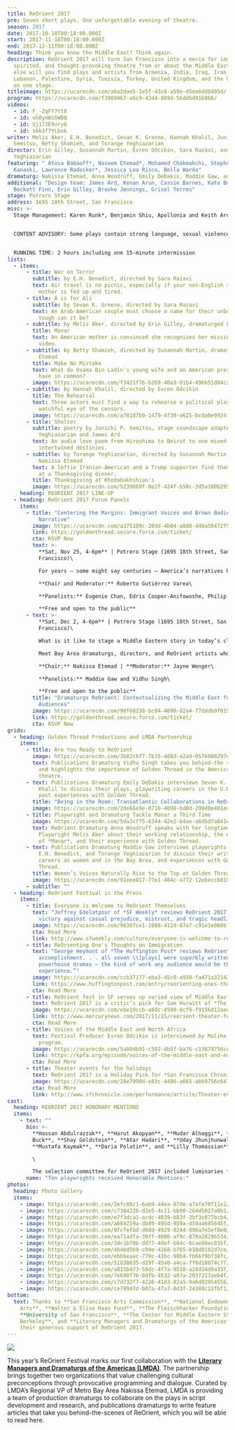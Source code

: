 ```yaml
---
title: ReOrient 2017
pre: Seven short plays. One unforgettable evening of theatre.
season: 2017
date: 2017-10-18T00:18:00.000Z
start: 2017-11-18T00:18:00.000Z
end: 2017-12-11T00:18:00.000Z
heading: Think you know the Middle East? Think again.
description: ReOrient 2017 will turn San Francisco into a mecca for innovative,
  spirited, and thought-provoking theatre from or about the Middle East. Nowhere
  else will you find plays and artists from Armenia, India, Iraq, Iran, Japan,
  Lebanon, Palestine, Syria, Tunisia, Turkey, United Kingdom, and the U.S. all
  on one stage.
titleimage: https://ucarecdn.com/aba2dae5-1e5f-43c6-a59e-d5ea6dd8405d/
program: https://ucarecdn.com/f3909467-a6c9-42d4-889d-56ddbd91b8b6/
videos:
  - id: F_-ZqFY7Yt8
  - id: vhOynWsSWBQ
  - id: Uj172E9vry0
  - id: s6k3f7YLbok
writer: Melis Aker, E.H. Benedict, Sevan K. Greene, Hannah Khalil, Junichi P.
  Semitsu, Betty Shamieh, and Torange Yeghiazarian
director: Erin Gilley, Susannah Martin, Evren Odcikin, Sara Razavi, and Torange
  Yeghiazarian
featuring: " Atosa Babaoff*, Naseem Etemad*, Mohamed Chakmakchi, Stephen
  Kanaski, Lawrence Radecker*, Jessica Lea Risco, Bella Warda"
dramaturg: Nakissa Etemad, Anna Woodruff, Emily DeDakis, Maddie Gaw, and Vidhu Singh
additional: "Design team: James Ard, Kenan Arun, Cassie Barnes, Kate Boyd,
  Beckett Finn, Erin Gilley, Brooke Jennings, Grisel Torres"
stage: Potrero Stage
address: 1695 18th Street, San Francisco
misc: >-
  Stage Management: Karen Runk*, Benjamin Shiu, Apollonia and Keith Arcuragi


  CONTENT ADVISORY: Some plays contain strong language, sexual violence, and disturbing imagery.


  RUNNING TIME: 2 hours including one 15-minute intermission
lists:
  - items:
      - title: War on Terror
        subtitle: by E.H. Benedict, directed by Sara Razavi
        text: Air travel is no picnic, especially if your non-English speaking Arab
          mother is fed up and tired.
      - title: A is for Ali
        subtitle: by Sevan K. Greene, directed by Sara Razavi
        text: An Arab-American couple must choose a name for their unborn child. How
          tough can it be?
      - subtitle: by Melis Aker, directed by Erin Gilley, dramaturged by Anna Woodruff
        title: Manar
        text: An American mother is convinced she recognizes her missing son in an ISIS
          video.
      - subtitle: by Betty Shamieh, directed by Susannah Martin, dramaturged by Nakissa
          Etemad
        title: Make No Mistake
        text: What do Osama Bin Ladin’s young wife and an American president’s mistress
          have in common?
        image: https://ucarecdn.com/f3421f76-b269-40a3-91b4-496b51d04c29/
      - subtitle: by Hannah Khalil, directed by Evren Odcikin
        title: The Rehearsal
        text: Three actors must find a way to rehearse a political play under the
          watchful eye of the censors.
        image: https://ucarecdn.com/a78187b9-1479-4f38-a625-bcda0e992417/
      - title: Shelter
        subtitle: poetry by Junichi P. Semitsu, stage soundscape adapted by Torange
          Yeghiazarian and James Ard
        text: An audio love poem from Hiroshima to Beirut to one mixed-race couple’s
          intertwined destinies.
      - subtitle: by Torange Yeghiazarian, directed by Susannah Martin, dramaturged by
          Nakissa Etemad
        text: A leftie Iranian-American and a Trump supporter find themselves together
          at a Thanksgiving dinner.
        title: Thanksgiving at Khodabakhshian's
        image: https://ucarecdn.com/52396b9f-0e2f-424f-b58c-3d5a100b2953/
    heading: REORIENT 2017 LINE-UP
  - heading: ReOrient 2017 Forum Panels
    items:
      - title: "Centering the Margins: Immigrant Voices and Brown Bodies Claiming the
          Narrative"
        image: https://ucarecdn.com/a375189c-28dd-4b04-a8d8-d48a50472f94/
        link: https://goldenthread.secure.force.com/ticket/
        cta: RSVP Now
        text: >-
          **Sat, Nov 25, 4-6pm** | Potrero Stage (1695 18th Street, San
          Francisco)\

          For years — some might say centuries — America’s narratives have focused on the experience of white bodies as told through the eyes of the colonizer, framing the place of brown bodies in the process. What happens when we reorient our perspective? How do we shift the reference point away from a white narrative? How do we negotiate differences of experience and perspective within marginalized communities? Whose stories are told on American stages and from what lens? *(Presented in association with USF)*\

          **Chair and Moderator:** Roberto Gutiérrez Varea\

          **Panelists:** Eugenie Chan, Edris Cooper-Anifowoshe, Philip Kan Gotanda, Lauren Spencer, Eric Ting, and Torange Yeghiazarian\

          **Free and open to the public**
      - text: >-
          **Sat, Dec 2, 4-6pm** | Potrero Stage (1695 18th Street, San
          Francisco)\

          What is it like to stage a Middle Eastern story in today’s climate? How do dramaturgs provide truthful context, provoke meaningful conversation, help collaborators make choices with integrity, and ensure cultural competency? Can dramaturgy affect the way we perceive and communicate about the Middle East? Does dramaturgy change our perspectives?\

          Meet Bay Area dramaturgs, directors, and ReOrient artists who take us behind-the-scenes of their processes to share and discuss personal experiences with Middle Eastern playwrights and plays, both inside and beyond the first-time partnership between Golden Thread and LMDA. Master dramaturg and director Jayne Wenger will lead us in a roundtable discussion that helps us forge ahead toward the growth and prosperity of Middle Eastern American theatre. *(Presented in association with LMDA)*\

          **Chair:** Nakissa Etemad | **Moderator:** Jayne Wenger\

          **Panelists:** Maddie Gaw and Vidhu Singh\

          **Free and open to the public**
        title: "Dramaturgs ReOrient: Contextualizing the Middle East for American
          Audiences"
        image: https://ucarecdn.com/90f68238-bc04-4898-82a4-77dddb9f015f/
        link: https://goldenthread.secure.force.com/ticket/
        cta: RSVP Now
grids:
  - heading: Golden Thread Productions and LMDA Partnership
    items:
      - title: Are You Ready to ReOrient
        image: https://ucarecdn.com/3b82cbf7-7b35-4d8d-a2a9-0576980297e1/
        text: Publications Dramaturg Vidhu Singh takes you behind-the scenes of ReOrient
          and highlights the importance of Golden Thread in the American
          theatre.
      - text: Publications Dramaturg Emily DeDakis interviews Sevan K. Greene and Hannah
          Khalil to discuss their plays, playwriting careers in the U.K., and
          past experiences with Golden Thread.
        title: "Being in the Room: Transatlantic Collaborations in ReOrient 2017"
        image: https://ucarecdn.com/2de66e9e-0716-4098-bd0d-299d0e401edd/
      - title: Playwright and Dramaturg Tackle Manar a Third Time
        image: https://ucarecdn.com/5da3cff5-6344-42e2-b4ae-a6dbd7a841e9/
        text: ReOrient Dramaturg Anna Woodruff speaks with her longtime collaborator and
          Playwright Melis Aker about their working relationship, the evolution
          of *Manar*, and their experience with Golden Thread.
      - text: Publications Dramaturg Maddie Gaw interviews playwrights Betty Shamieh,
          E.H. Benedict, and Torange Yeghiazarian to discuss their writing
          careers as women and in the Bay Area, and experiences with Golden
          Thread.
        title: Women’s Voices Naturally Rise to the Top at Golden Thread
        image: https://ucarecdn.com/91eee817-77e1-484c-a772-12ebeccb8189/
      - subtitle: ""
  - heading: ReOrient Festival in the Press
    items:
      - title: Everyone is Welcome to ReOrient Themselves
        text: "Jeffrey Edelatpour of *SF Weekly* reviews ReOrient 2017: “An artful
          victory against casual prejudice, mistrust, and tragic headlines.”"
        image: https://ucarecdn.com/9636fce1-1088-412d-87a7-c91e1e068bf3/
        cta: Read More
        link: http://www.sfweekly.com/culture/everyone-is-welcome-to-reorient-themselves/
      - title: ReOrienting One's Thoughts on Immigration
        text: "George Heymont of *The Huffington Post* reviews ReOrient 2017: “A rare
          accomplishment. . . all seven \\[plays] were superbly written
          powerhouse dramas — the kind of work any audience would be thrilled to
          experience.”"
        image: https://ucarecdn.com/ccb37177-eba3-45c0-a938-fa471a321426/
        link: https://www.huffingtonpost.com/entry/reorienting-ones-thoughts-on-immigration_us_5a1c873de4b05df68936cf7e
        cta: Read More
      - title: ReOrient fest in SF serves up varied view of Middle East
        text: ReOrient 2017 is a critic’s pick for Sam Hurwitt of *The Mercury News*.
        image: https://ucarecdn.com/ebe10ccb-a8dc-4598-8cf9-f9156d12aed4/
        link: http://www.mercurynews.com/2017/11/15/reorient-theater-fest-in-sf-offers-varied-views-of-middle-east/
        cta: Read More
      - title: Voices of the Middle East and North Africa
        text: Festival Producer Evren Odcikin is interviewed by Malihe Razazan for KPFA
          program.
        image: https://ucarecdn.com/5a80db91-c592-4b5f-ba76-c13879756cc9/
        link: https://kpfa.org/episode/voices-of-the-middle-east-and-north-africa-november-17-2017/
        cta: Read More
      - title: Theater events for the holidays
        text: ReOrient 2017 is a Holiday Pick for *San Francisco Chronicle*
        image: https://ucarecdn.com/28e7990d-e83c-4486-a665-abb9756c6415/
        cta: Read More
        link: http://www.sfchronicle.com/performance/article/Theater-events-for-the-holidays-12344651.php
cast:
  heading: REORIENT 2017 HONORARY MENTIONS
  items:
    - text: ""
      bio: >-
        **Hassan Abdulrazzak**, **Harut Akopyan**, **Mudar Alhaggi**, **Leila
        Buck**, **Shay Goldstein**, **Atar Hadari**, **Uday Jhunjhunwala**,
        **Mustafa Kaymak**, **Daria Polatin**, and **Lilly Thomassian**. \

        \

        The selection committee for ReOrient 2017 included luminaries **Catherine Coray** (Theatre Program Head, NYU Abu Dhabi & Director, US-Middle East Playwright Exchange at the Lark Play Development Center), **Philip Kan Gotanda** (Award-winning playwright & Professor, UC Berkeley Theatre, Dance, and Performance Studies), Roberta Levitow (Co-founder, Theatre Without Borders & Senior Program Associate, Middle East North Africa Sundance Institute Theatre Program), **Roberto Gutierrez Varea** (Professor, University of San Francisco, Performing Arts and Social Justice Program). Golden Thread Founding Artistic Director Torange Yeghiazarian and Director of New Plays and Marketing Evren Odcikin were also part of the committee.
      name: "Ten playwrights received Honorable Mentions:"
photos:
  heading: Photo Gallery
  items:
    - image: https://ucarecdn.com/2efc86c1-6ab9-44ea-87de-a7afe70f11e2/
    - image: https://ucarecdn.com/c738422b-d2e5-4c11-bb90-264d5027a0b2/
    - image: https://ucarecdn.com/e7f3dca1-acdc-4839-b83f-3bf3c877bcb4/
    - image: https://ucarecdn.com/a684259a-db89-495d-959a-d59aa685645f/
    - image: https://ucarecdn.com/9fcfefbd-d68d-4929-8244-896a7e5ef8e0/
    - image: https://ucarecdn.com/ea71adfa-30ff-4006-af9c-879a28296534/
    - image: https://ucarecdn.com/34c1b70b-dd77-4def-b84c-6cae60ec035f/
    - image: https://ucarecdn.com/4b4bd569-c09e-4268-b765-b18d8102d7ce/
    - image: https://ucarecdn.com/ebbbeaec-779c-41bc-98b4-fb66f9bf38fc/
    - image: https://ucarecdn.com/51838635-d29f-45a0-a4ca-ff6d10874c77/
    - image: https://ucarecdn.com/a815b473-58dc-4f7a-9518-a24d24d9a33f/
    - image: https://ucarecdn.com/7e688f76-8dfb-4532-a87a-2037217aeb4f/
    - image: https://ucarecdn.com/c7d732f7-4226-41d3-82a5-9a6d02954556/
    - image: https://ucarecdn.com/ce79947d-b07a-47a7-8d3f-24388c22fbf1/
bottom:
  text: Thanks to **San Francisco Arts Commission**, **National Endowment for the
    Arts**, **Walter & Elise Haas Fund**, **The Fleischhacker Foundation**,
    **University of San Francisco**, **The Center for Middle Eastern Studies, UC
    Berkeley**, and **Literary Managers and Dramaturgs of the Americas** for
    their generous support of ReOrient 2017.
---
```



![](https://ucarecdn.com/a6c035a7-09ab-4d46-8c5e-c440bf2bdcd0/)

This year’s ReOrient Festival marks our first collaboration with the **[Literary Managers and Dramaturgs of the Americas (LMDA)](lmda.org)**. The partnership brings together two organizations that value challenging cultural preconceptions through provocative programming and dialogue. Curated by LMDA’s Regional VP of Metro Bay Area Nakissa Etemad, LMDA is providing a team of production dramaturgs to collaborate on the plays in script development and research, and publications dramaturgs to write feature articles that take you behind-the-scenes of ReOrient, which you will be able to read here.